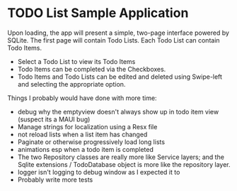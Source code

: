 # TODO List Sample Application

Upon loading, the app will present a simple, two-page interface powered by SQLite. The first page will contain Todo Lists. Each Todo List can contain Todo Items.

- Select a Todo List to view its Todo Items
- Todo Items can be completed via the Checkboxes.
- Todo Items and Todo Lists can be edited and deleted using Swipe-left and selecting the appropriate option.

Things I probably would have done with more time:

- debug why the emptyview doesn't always show up in todo item view (suspect its a MAUI bug)
- Manage strings for localization using a Resx file
- not reload lists when a list item has changed
- Paginate or otherwise progressively load long lists
- animations esp when a todo item is completed
- The two Repository classes are really more like Service layers; and the Sqlite extensions / TodoDatabase object is more like the repository layer. 
- logger isn't logging to debug window as I expected it to
- Probably write more tests
